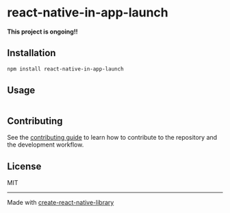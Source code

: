 # react-native-in-app-launch

**This project is ongoing!!**

## Installation

```sh
npm install react-native-in-app-launch
```

## Usage


```js
```


## Contributing

See the [contributing guide](CONTRIBUTING.md) to learn how to contribute to the repository and the development workflow.

## License

MIT

---

Made with [create-react-native-library](https://github.com/callstack/react-native-builder-bob)
